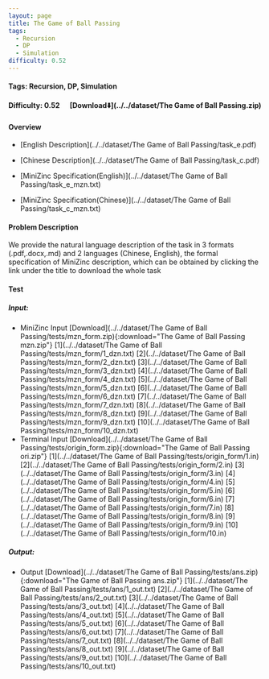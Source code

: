 ```yaml
---
layout: page
title: The Game of Ball Passing
tags:
  - Recursion
  - DP
  - Simulation
difficulty: 0.52
---
```


#### Tags: Recursion, DP, Simulation
#### Difficulty: 0.52 &nbsp;&nbsp;&nbsp;&nbsp; [Download⬇️](../../dataset/The Game of Ball Passing.zip)
#### Overview
- [English Description](../../dataset/The Game of Ball Passing/task_e.pdf)
- [Chinese Description](../../dataset/The Game of Ball Passing/task_c.pdf)
- [MiniZinc Specification(English)](../../dataset/The Game of Ball Passing/task_e_mzn.txt)

- [MiniZinc Specification(Chinese)](../../dataset/The Game of Ball Passing/task_c_mzn.txt)

#### Problem Description
We provide the natural language description of the task in 3 formats (.pdf,.docx,.md) and 2 languages (Chinese, English), the formal specification of MiniZinc description, which can be obtained by clicking the link under the title to download the whole task
#### Test
##### Input:
- MiniZinc Input [Download](../../dataset/The Game of Ball Passing/tests/mzn_form.zip){:download="The Game of Ball Passing mzn.zip"} [1](../../dataset/The Game of Ball Passing/tests/mzn_form/1_dzn.txt) [2](../../dataset/The Game of Ball Passing/tests/mzn_form/2_dzn.txt) [3](../../dataset/The Game of Ball Passing/tests/mzn_form/3_dzn.txt) [4](../../dataset/The Game of Ball Passing/tests/mzn_form/4_dzn.txt) [5](../../dataset/The Game of Ball Passing/tests/mzn_form/5_dzn.txt) [6](../../dataset/The Game of Ball Passing/tests/mzn_form/6_dzn.txt) [7](../../dataset/The Game of Ball Passing/tests/mzn_form/7_dzn.txt) [8](../../dataset/The Game of Ball Passing/tests/mzn_form/8_dzn.txt) [9](../../dataset/The Game of Ball Passing/tests/mzn_form/9_dzn.txt) [10](../../dataset/The Game of Ball Passing/tests/mzn_form/10_dzn.txt) 
- Terminal Input [Download](../../dataset/The Game of Ball Passing/tests/origin_form.zip){:download="The Game of Ball Passing ori.zip"} [1](../../dataset/The Game of Ball Passing/tests/origin_form/1.in) [2](../../dataset/The Game of Ball Passing/tests/origin_form/2.in) [3](../../dataset/The Game of Ball Passing/tests/origin_form/3.in) [4](../../dataset/The Game of Ball Passing/tests/origin_form/4.in) [5](../../dataset/The Game of Ball Passing/tests/origin_form/5.in) [6](../../dataset/The Game of Ball Passing/tests/origin_form/6.in) [7](../../dataset/The Game of Ball Passing/tests/origin_form/7.in) [8](../../dataset/The Game of Ball Passing/tests/origin_form/8.in) [9](../../dataset/The Game of Ball Passing/tests/origin_form/9.in) [10](../../dataset/The Game of Ball Passing/tests/origin_form/10.in) 

##### Output:
- Output [Download](../../dataset/The Game of Ball Passing/tests/ans.zip){:download="The Game of Ball Passing ans.zip"} [1](../../dataset/The Game of Ball Passing/tests/ans/1_out.txt) [2](../../dataset/The Game of Ball Passing/tests/ans/2_out.txt) [3](../../dataset/The Game of Ball Passing/tests/ans/3_out.txt) [4](../../dataset/The Game of Ball Passing/tests/ans/4_out.txt) [5](../../dataset/The Game of Ball Passing/tests/ans/5_out.txt) [6](../../dataset/The Game of Ball Passing/tests/ans/6_out.txt) [7](../../dataset/The Game of Ball Passing/tests/ans/7_out.txt) [8](../../dataset/The Game of Ball Passing/tests/ans/8_out.txt) [9](../../dataset/The Game of Ball Passing/tests/ans/9_out.txt) [10](../../dataset/The Game of Ball Passing/tests/ans/10_out.txt) 

